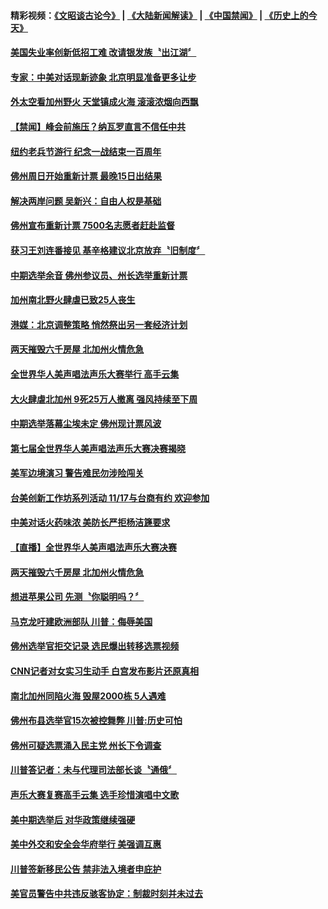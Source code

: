 #### 精彩视频：[《文昭谈古论今》](https://github.com/gfw-breaker/wenzhao/blob/master/README.md?t=11120931) | [《大陆新闻解读》](https://github.com/gfw-breaker/ntdtv-comedy/blob/master/README.md?t=11120931) | [《中国禁闻》](https://github.com/gfw-breaker/ntdtv-news/blob/master/README.md?t=11120931) | [《历史上的今天》](https://github.com/gfw-breaker/today-in-history/blob/master/README.md?t=11120931) 

#### [美国失业率创新低招工难 改请银发族〝出江湖〞](../pages/news203/a1398972.md?t=11120931) 

#### [专家：中美对话现新迹象 北京明显准备更多让步](../pages/news203/a1398971.md?t=11120931) 

#### [外太空看加州野火 天堂镇成火海 滚滚浓烟向西飘](../pages/news203/a1398970.md?t=11120931) 

#### [【禁闻】峰会前施压？纳瓦罗直言不信任中共](../pages/news203/a1398955.md?t=11120931) 

#### [纽约老兵节游行 纪念一战结束一百周年](../pages/news203/a1398954.md?t=11120931) 

#### [佛州周日开始重新计票 最晚15日出结果](../pages/news203/a1398945.md?t=11120931) 

#### [解决两岸问题  吴新兴：自由人权是基础](../pages/news203/a1398941.md?t=11120931) 

#### [佛州宣布重新计票 7500名志愿者赶赴监督](../pages/news203/a1398939.md?t=11120931) 

#### [获习王刘连番接见 基辛格建议北京放弃〝旧制度〞](../pages/news203/a1398938.md?t=11120931) 

#### [中期选举余音 佛州参议员、州长选举重新计票](../pages/news203/a1398935.md?t=11120931) 

#### [加州南北野火肆虐已致25人丧生](../pages/news203/a1398932.md?t=11120931) 

#### [港媒：北京调整策略 悄然祭出另一套经济计划](../pages/news203/a1398894.md?t=11120931) 

#### [两天摧毁六千房屋   北加州火情危急](../pages/news203/a1398893.md?t=11120931) 

#### [全世界华人美声唱法声乐大赛举行 高手云集](../pages/news203/a1398889.md?t=11120931) 

#### [大火肆虐北加州 9死25万人撤离 强风持续至下周](../pages/news203/a1398878.md?t=11120931) 

#### [中期选举落幕尘埃未定   佛州现计票风波](../pages/news203/a1398887.md?t=11120931) 

#### [第七届全世界华人美声唱法声乐大赛决赛揭晓](../pages/news203/a1398884.md?t=11120931) 

#### [美军边境演习  警告难民勿涉险闯关](../pages/news203/a1398867.md?t=11120931) 

#### [台美创新工作坊系列活动 11/17与台商有约 欢迎参加](../pages/news203/a1398875.md?t=11120931) 

#### [中美对话火药味浓 美防长严拒杨洁篪要求](../pages/news203/a1398825.md?t=11120931) 

#### [【直播】全世界华人美声唱法声乐大赛决赛](../pages/news203/a1398458.md?t=11120931) 

#### [两天摧毁六千房屋   北加州火情危急](../pages/news203/a1398849.md?t=11120931) 

#### [想进苹果公司 先测〝你聪明吗？〞](../pages/news203/a1398817.md?t=11120931) 

#### [马克龙吁建欧洲部队 川普：侮辱美国](../pages/news203/a1398813.md?t=11120931) 

#### [佛州选举官拒交记录 选民爆出转移选票视频](../pages/news203/a1398796.md?t=11120931) 

#### [CNN记者对女实习生动手 白宫发布影片还原真相](../pages/news203/a1398772.md?t=11120931) 

#### [南北加州同陷火海 毁屋2000栋 5人遇难](../pages/news203/a1398760.md?t=11120931) 

#### [佛州布县选举官15次被控舞弊 川普:历史可怕](../pages/news203/a1398768.md?t=11120931) 

#### [佛州可疑选票涌入民主党 州长下令调查](../pages/news203/a1398763.md?t=11120931) 

#### [川普答记者：未与代理司法部长谈〝通俄〞](../pages/news203/a1398762.md?t=11120931) 

#### [声乐大赛复赛高手云集 选手珍惜演唱中文歌](../pages/news203/a1398761.md?t=11120931) 

#### [美中期选举后 对华政策继续强硬](../pages/news203/a1398755.md?t=11120931) 

#### [美中外交和安全会华府举行 美强调互惠](../pages/news203/a1398753.md?t=11120931) 

#### [川普签新移民公告 禁非法入境者申庇护](../pages/news203/a1398750.md?t=11120931) 

#### [美官员警告中共违反骇客协定：制裁时刻并未过去](../pages/news203/a1398743.md?t=11120931) 

